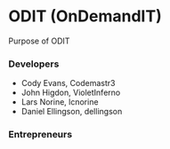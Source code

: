# ODIT (OnDemandIT)
Purpose of ODIT

### Developers
* Cody Evans, Codemastr3
* John Higdon, VioletInferno
* Lars Norine, lcnorine
* Daniel Ellingson, dellingson

### Entrepreneurs

